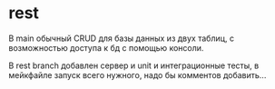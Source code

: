 # rest
В main обычный CRUD для базы данных из двух таблиц, с возможностью доступа к бд с помощью консоли.

В rest branch добавлен сервер и unit и интеграционные тесты, в мейкфайле запуск всего нужного, надо бы комментов добавить... 
